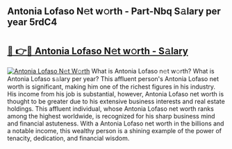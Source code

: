 ## Antonia Lofaso N𝚎t w𝚘rth - Part-Nbq S𝚊lary per year 5rdC4

# <h2><a href="http://gc0u3n.nevu.top/?p=Antonia+Lofaso">🔗 👉🔴 Antonia Lofaso N𝚎t w𝚘rth - S𝚊lary</a></h2>

[![Antonia Lofaso N𝚎t W𝚘rth](https://i.imgur.com/Oavwk0R.jpeg)](http://gc0u3n.nevu.top/?p=Antonia+Lofaso)
What is Antonia Lofaso n𝚎t w𝚘rth? What is Antonia Lofaso s𝚊lary per year?
This affluent person's Antonia Lofaso net worth is significant, making him one of the richest figures in his industry. His income from his job is substantial, however, Antonia Lofaso net worth is thought to be greater due to his extensive business interests and real estate holdings. This affluent individual, whose Antonia Lofaso net worth ranks among the highest worldwide, is recognized for his sharp business mind and financial astuteness. With a Antonia Lofaso net worth in the billions and a notable income, this wealthy person is a shining example of the power of tenacity, dedication, and financial wisdom.

